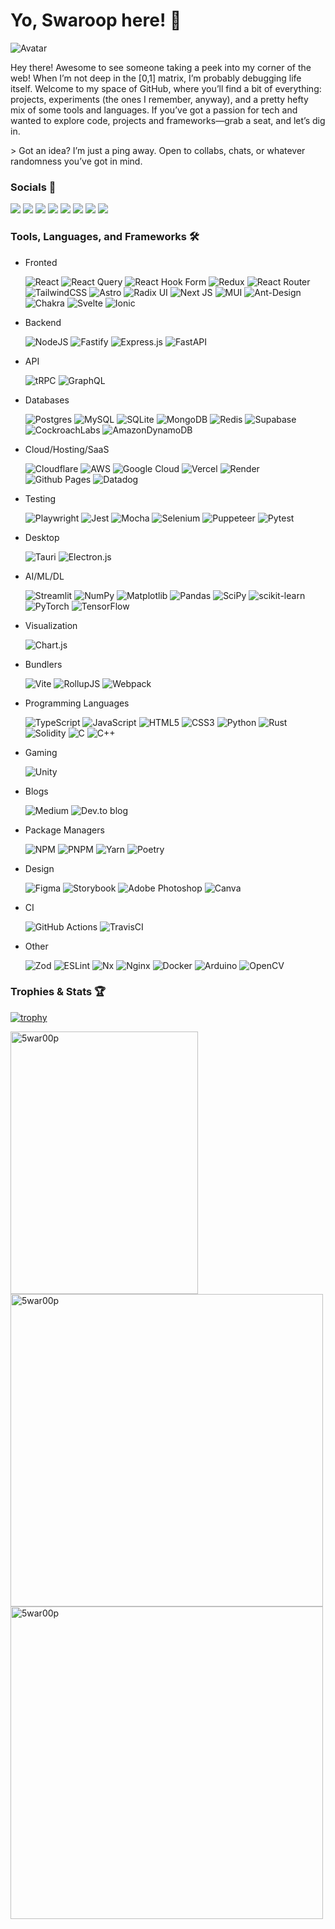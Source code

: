# Yo, Swaroop here! 👋 
![Avatar](https://avatars.githubusercontent.com/u/57614947?s=80)


Hey there! Awesome to see someone taking a peek into my corner of the web! When I’m not deep in the [0,1] matrix, I’m probably debugging life itself. Welcome to my space of GitHub, where you’ll find a bit of everything: projects, experiments (the ones I remember, anyway), and a pretty hefty mix of some tools and languages. 
If you’ve got a passion for tech and wanted to explore code, projects and frameworks—grab a seat, and let’s dig in.

\> Got an idea? I’m just a ping away. Open to collabs, chats, or whatever randomness you’ve got in mind.

### Socials 🤝

  [<img src="https://img.shields.io/badge/Gmail-D14836?style=for-the-badge&logo=gmail&logoColor=white" />](mailto:maddisaiswaroop@gmail.com)
  [<img src="https://img.shields.io/badge/linkedin-%230077B5.svg?style=for-the-badge&logo=linkedin&logoColor=white" />](https://www.linkedin.com/in/5war00p/)
  [<img src="https://img.shields.io/badge/Discord-%235865F2.svg?style=for-the-badge&logo=discord&logoColor=white" />](https://discordapp.com/users/531764311220027392)
  [<img src="https://img.shields.io/badge/X-%23000000.svg?style=for-the-badge&logo=X&logoColor=white" />](https://x.com/5war00p)
  [<img src="https://img.shields.io/badge/Telegram-2CA5E0?style=for-the-badge&logo=telegram&logoColor=white" />](https://t.me/mr5war00p)
  [<img src="https://img.shields.io/badge/WhatsApp-25D366?style=for-the-badge&logo=whatsapp&logoColor=white" />](https://wa.me/+919490759561)
  [<img src="https://img.shields.io/badge/-Stackoverflow-FE7A16?style=for-the-badge&logo=stack-overflow&logoColor=white" />](https://stackoverflow.com/users/11784338/5war00p)
  [<img src="https://img.shields.io/badge/Reddit-%23FF4500.svg?style=for-the-badge&logo=Reddit&logoColor=white" />](https://www.reddit.com/user/5war00p/)
  


### Tools, Languages, and Frameworks 🛠️

- Fronted

  ![React](https://img.shields.io/badge/react-%2320232a.svg?style=for-the-badge&logo=react&logoColor=%2361DAFB)
  ![React Query](https://img.shields.io/badge/-React%20Query-FF4154?style=for-the-badge&logo=react%20query&logoColor=white)
  ![React Hook Form](https://img.shields.io/badge/React%20Hook%20Form-%23EC5990.svg?style=for-the-badge&logo=reacthookform&logoColor=white)
  ![Redux](https://img.shields.io/badge/redux-%23593d88.svg?style=for-the-badge&logo=redux&logoColor=white)
  ![React Router](https://img.shields.io/badge/React_Router-CA4245?style=for-the-badge&logo=react-router&logoColor=white)
  ![TailwindCSS](https://img.shields.io/badge/tailwindcss-%2338B2AC.svg?style=for-the-badge&logo=tailwind-css&logoColor=white)
  ![Astro](https://img.shields.io/badge/astro-%232C2052.svg?style=for-the-badge&logo=astro&logoColor=white)
  ![Radix UI](https://img.shields.io/badge/radix%20ui-161618.svg?style=for-the-badge&logo=radix-ui&logoColor=white)
  ![Next JS](https://img.shields.io/badge/Next-black?style=for-the-badge&logo=next.js&logoColor=white)
  ![MUI](https://img.shields.io/badge/MUI-%230081CB.svg?style=for-the-badge&logo=mui&logoColor=white)
  ![Ant-Design](https://img.shields.io/badge/-AntDesign-%230170FE?style=for-the-badge&logo=ant-design&logoColor=white)
  ![Chakra](https://img.shields.io/badge/chakra-%234ED1C5.svg?style=for-the-badge&logo=chakraui&logoColor=white)
  ![Svelte](https://img.shields.io/badge/svelte-%23f1413d.svg?style=for-the-badge&logo=svelte&logoColor=white)
  ![Ionic](https://img.shields.io/badge/Ionic-%233880FF.svg?style=for-the-badge&logo=Ionic&logoColor=white)

- Backend

  ![NodeJS](https://img.shields.io/badge/node.js-6DA55F?style=for-the-badge&logo=node.js&logoColor=white)
  ![Fastify](https://img.shields.io/badge/fastify-%23000000.svg?style=for-the-badge&logo=fastify&logoColor=white)
  ![Express.js](https://img.shields.io/badge/express.js-%23404d59.svg?style=for-the-badge&logo=express&logoColor=%2361DAFB)
  ![FastAPI](https://img.shields.io/badge/FastAPI-005571?style=for-the-badge&logo=fastapi)
  
- API

  ![tRPC](https://img.shields.io/badge/tRPC-%232596BE.svg?style=for-the-badge&logo=tRPC&logoColor=white)
  ![GraphQL](https://img.shields.io/badge/-GraphQL-E10098?style=for-the-badge&logo=graphql&logoColor=white)

- Databases

  ![Postgres](https://img.shields.io/badge/postgres-%23316192.svg?style=for-the-badge&logo=postgresql&logoColor=white)
  ![MySQL](https://img.shields.io/badge/mysql-4479A1.svg?style=for-the-badge&logo=mysql&logoColor=white)
  ![SQLite](https://img.shields.io/badge/sqlite-%2307405e.svg?style=for-the-badge&logo=sqlite&logoColor=white)
  ![MongoDB](https://img.shields.io/badge/MongoDB-%234ea94b.svg?style=for-the-badge&logo=mongodb&logoColor=white)
  ![Redis](https://img.shields.io/badge/redis-%23DD0031.svg?style=for-the-badge&logo=redis&logoColor=white)
  ![Supabase](https://img.shields.io/badge/Supabase-3ECF8E?style=for-the-badge&logo=supabase&logoColor=white)
  ![CockroachLabs](https://img.shields.io/badge/Cockroach%20Labs-6933FF?style=for-the-badge&logo=Cockroach%20Labs&logoColor=white)
  ![AmazonDynamoDB](https://img.shields.io/badge/Amazon%20DynamoDB-4053D6?style=for-the-badge&logo=Amazon%20DynamoDB&logoColor=white)

- Cloud/Hosting/SaaS

  ![Cloudflare](https://img.shields.io/badge/Cloudflare-F38020?style=for-the-badge&logo=Cloudflare&logoColor=white)
  ![AWS](https://img.shields.io/badge/AWS-%23FF9900.svg?style=for-the-badge&logo=amazon-aws&logoColor=white)
  ![Google Cloud](https://img.shields.io/badge/GoogleCloud-%234285F4.svg?style=for-the-badge&logo=google-cloud&logoColor=white)
  ![Vercel](https://img.shields.io/badge/vercel-%23000000.svg?style=for-the-badge&logo=vercel&logoColor=white)
  ![Render](https://img.shields.io/badge/Render-%46E3B7.svg?style=for-the-badge&logo=render&logoColor=white)
  ![Github Pages](https://img.shields.io/badge/github%20pages-121013?style=for-the-badge&logo=github&logoColor=white)
  ![Datadog](https://img.shields.io/badge/datadog-%23632CA6.svg?style=for-the-badge&logo=datadog&logoColor=white)

- Testing

  ![Playwright](https://img.shields.io/badge/-playwright-%232EAD33?style=for-the-badge&logo=pw&logoColor=white)
  ![Jest](https://img.shields.io/badge/-jest-%23C21325?style=for-the-badge&logo=jest&logoColor=white)
  ![Mocha](https://img.shields.io/badge/-mocha-%238D6748?style=for-the-badge&logo=mocha&logoColor=white)
  ![Selenium](https://img.shields.io/badge/-selenium-%43B02A?style=for-the-badge&logo=selenium&logoColor=white)
  ![Puppeteer](https://img.shields.io/badge/Puppeteer-white.svg?style=for-the-badge&logo=Puppeteer&logoColor=black)
  ![Pytest](https://img.shields.io/badge/pytest-%23ffffff.svg?style=for-the-badge&logo=pytest&logoColor=2f9fe3)

- Desktop

  ![Tauri](https://img.shields.io/badge/tauri-%2324C8DB.svg?style=for-the-badge&logo=tauri&logoColor=%23FFFFFF)
  ![Electron.js](https://img.shields.io/badge/Electron-191970?style=for-the-badge&logo=Electron&logoColor=white)

- AI/ML/DL

  ![Streamlit](https://img.shields.io/badge/Streamlit-%23FE4B4B.svg?style=for-the-badge&logo=streamlit&logoColor=white)
  ![NumPy](https://img.shields.io/badge/numpy-%23013243.svg?style=for-the-badge&logo=numpy&logoColor=white)
  ![Matplotlib](https://img.shields.io/badge/Matplotlib-%23ffffff.svg?style=for-the-badge&logo=Matplotlib&logoColor=black)
  ![Pandas](https://img.shields.io/badge/pandas-%23150458.svg?style=for-the-badge&logo=pandas&logoColor=white)
  ![SciPy](https://img.shields.io/badge/SciPy-%230C55A5.svg?style=for-the-badge&logo=scipy&logoColor=%white)
  ![scikit-learn](https://img.shields.io/badge/scikit--learn-%23F7931E.svg?style=for-the-badge&logo=scikit-learn&logoColor=white)
  ![PyTorch](https://img.shields.io/badge/PyTorch-%23EE4C2C.svg?style=for-the-badge&logo=PyTorch&logoColor=white)
  ![TensorFlow](https://img.shields.io/badge/TensorFlow-%23FF6F00.svg?style=for-the-badge&logo=TensorFlow&logoColor=white)

- Visualization

  ![Chart.js](https://img.shields.io/badge/chart.js-F5788D.svg?style=for-the-badge&logo=chart.js&logoColor=white)
  
- Bundlers

  ![Vite](https://img.shields.io/badge/vite-%23646CFF.svg?style=for-the-badge&logo=vite&logoColor=white)
  ![RollupJS](https://img.shields.io/badge/RollupJS-ef3335?style=for-the-badge&logo=rollup.js&logoColor=white)
  ![Webpack](https://img.shields.io/badge/webpack-%238DD6F9.svg?style=for-the-badge&logo=webpack&logoColor=black)
  
- Programming Languages
  
  ![TypeScript](https://img.shields.io/badge/typescript-%23007ACC.svg?style=for-the-badge&logo=typescript&logoColor=white)
  ![JavaScript](https://img.shields.io/badge/javascript-%23323330.svg?style=for-the-badge&logo=javascript&logoColor=%23F7DF1E)
  ![HTML5](https://img.shields.io/badge/html5-%23E34F26.svg?style=for-the-badge&logo=html5&logoColor=white)
  ![CSS3](https://img.shields.io/badge/css3-%231572B6.svg?style=for-the-badge&logo=css3&logoColor=white)
  ![Python](https://img.shields.io/badge/python-3670A0?style=for-the-badge&logo=python&logoColor=ffdd54)
  ![Rust](https://img.shields.io/badge/rust-%23000000.svg?style=for-the-badge&logo=rust&logoColor=white)
  ![Solidity](https://img.shields.io/badge/Solidity-%23363636.svg?style=for-the-badge&logo=solidity&logoColor=white)
  ![C](https://img.shields.io/badge/c-%2300599C.svg?style=for-the-badge&logo=c&logoColor=white)
  ![C++](https://img.shields.io/badge/c++-%2300599C.svg?style=for-the-badge&logo=c%2B%2B&logoColor=white)

- Gaming

  ![Unity](https://img.shields.io/badge/unity-%23000000.svg?style=for-the-badge&logo=unity&logoColor=white)

- Blogs

  ![Medium](https://img.shields.io/badge/Medium-12100E?style=for-the-badge&logo=medium&logoColor=white)
  ![Dev.to blog](https://img.shields.io/badge/dev.to-0A0A0A?style=for-the-badge&logo=dev.to&logoColor=white)

- Package Managers

  ![NPM](https://img.shields.io/badge/NPM-%23CB3837.svg?style=for-the-badge&logo=npm&logoColor=white)
  ![PNPM](https://img.shields.io/badge/pnpm-%234a4a4a.svg?style=for-the-badge&logo=pnpm&logoColor=f69220)
  ![Yarn](https://img.shields.io/badge/yarn-%232C8EBB.svg?style=for-the-badge&logo=yarn&logoColor=white)
  ![Poetry](https://img.shields.io/badge/Poetry-%233B82F6.svg?style=for-the-badge&logo=poetry&logoColor=0B3D8D)

- Design

  ![Figma](https://img.shields.io/badge/figma-%23F24E1E.svg?style=for-the-badge&logo=figma&logoColor=white)
  ![Storybook](https://img.shields.io/badge/-Storybook-FF4785?style=for-the-badge&logo=storybook&logoColor=white)
  ![Adobe Photoshop](https://img.shields.io/badge/adobe%20photoshop-%2331A8FF.svg?style=for-the-badge&logo=adobe%20photoshop&logoColor=white)
  ![Canva](https://img.shields.io/badge/Canva-%2300C4CC.svg?style=for-the-badge&logo=Canva&logoColor=white)

- CI

  ![GitHub Actions](https://img.shields.io/badge/github%20actions-%232671E5.svg?style=for-the-badge&logo=githubactions&logoColor=white)
  ![TravisCI](https://img.shields.io/badge/travis%20ci-%232B2F33.svg?style=for-the-badge&logo=travis&logoColor=white)

- Other

  ![Zod](https://img.shields.io/badge/zod-%233068b7.svg?style=for-the-badge&logo=zod&logoColor=white)
  ![ESLint](https://img.shields.io/badge/ESLint-4B3263?style=for-the-badge&logo=eslint&logoColor=white)
  ![Nx](https://img.shields.io/badge/nx-143055?style=for-the-badge&logo=nx&logoColor=white)
  ![Nginx](https://img.shields.io/badge/nginx-%23009639.svg?style=for-the-badge&logo=nginx&logoColor=white)
  ![Docker](https://img.shields.io/badge/docker-%230db7ed.svg?style=for-the-badge&logo=docker&logoColor=white)
  ![Arduino](https://img.shields.io/badge/-Arduino-00979D?style=for-the-badge&logo=Arduino&logoColor=white)
  ![OpenCV](https://img.shields.io/badge/opencv-%23white.svg?style=for-the-badge&logo=opencv&logoColor=white)


###  Trophies & Stats 🏆

[![trophy](https://github-profile-trophy.vercel.app/?username=5war00p&no-frame=true&margin-w=12&margin-h=12&theme=onedark)](https://github.com/5war00p/github-profile-trophy)

<img align="left" width="300px" height="420px" src="https://github-readme-stats.vercel.app/api/top-langs?username=5war00p&show_icons=true&theme=onedark&layout=donut-vertical" alt="5war00p" />
<img align="center" width="500px" src="https://github-readme-stats.vercel.app/api?username=5war00p&show_icons=true&theme=onedark" alt="5war00p" />
<img align="center" width="500px" src="https://github-readme-streak-stats.herokuapp.com/?user=5war00p&theme=onedark" alt="5war00p" />
